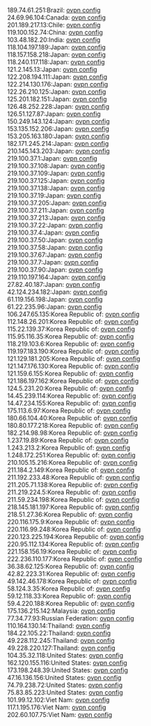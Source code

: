 189.74.61.251:Brazil: [ovpn config](vpn/189_74_61_251.ovpn)  
24.69.96.104:Canada: [ovpn config](vpn/24_69_96_104.ovpn)  
201.189.217.13:Chile: [ovpn config](vpn/201_189_217_13.ovpn)  
119.100.152.74:China: [ovpn config](vpn/119_100_152_74.ovpn)  
103.48.182.20:India: [ovpn config](vpn/103_48_182_20.ovpn)  
118.104.197.189:Japan: [ovpn config](vpn/118_104_197_189.ovpn)  
118.157.158.218:Japan: [ovpn config](vpn/118_157_158_218.ovpn)  
118.240.117.118:Japan: [ovpn config](vpn/118_240_117_118.ovpn)  
121.2.145.13:Japan: [ovpn config](vpn/121_2_145_13.ovpn)  
122.208.194.111:Japan: [ovpn config](vpn/122_208_194_111.ovpn)  
122.214.130.176:Japan: [ovpn config](vpn/122_214_130_176.ovpn)  
122.26.210.125:Japan: [ovpn config](vpn/122_26_210_125.ovpn)  
125.201.182.151:Japan: [ovpn config](vpn/125_201_182_151.ovpn)  
126.48.252.228:Japan: [ovpn config](vpn/126_48_252_228.ovpn)  
126.51.127.87:Japan: [ovpn config](vpn/126_51_127_87.ovpn)  
150.249.143.124:Japan: [ovpn config](vpn/150_249_143_124.ovpn)  
153.135.152.206:Japan: [ovpn config](vpn/153_135_152_206.ovpn)  
153.205.163.180:Japan: [ovpn config](vpn/153_205_163_180.ovpn)  
182.171.245.214:Japan: [ovpn config](vpn/182_171_245_214.ovpn)  
210.145.143.203:Japan: [ovpn config](vpn/210_145_143_203.ovpn)  
219.100.37.1:Japan: [ovpn config](vpn/219_100_37_1.ovpn)  
219.100.37.108:Japan: [ovpn config](vpn/219_100_37_108.ovpn)  
219.100.37.109:Japan: [ovpn config](vpn/219_100_37_109.ovpn)  
219.100.37.125:Japan: [ovpn config](vpn/219_100_37_125.ovpn)  
219.100.37.138:Japan: [ovpn config](vpn/219_100_37_138.ovpn)  
219.100.37.19:Japan: [ovpn config](vpn/219_100_37_19.ovpn)  
219.100.37.205:Japan: [ovpn config](vpn/219_100_37_205.ovpn)  
219.100.37.211:Japan: [ovpn config](vpn/219_100_37_211.ovpn)  
219.100.37.213:Japan: [ovpn config](vpn/219_100_37_213.ovpn)  
219.100.37.22:Japan: [ovpn config](vpn/219_100_37_22.ovpn)  
219.100.37.4:Japan: [ovpn config](vpn/219_100_37_4.ovpn)  
219.100.37.50:Japan: [ovpn config](vpn/219_100_37_50.ovpn)  
219.100.37.58:Japan: [ovpn config](vpn/219_100_37_58.ovpn)  
219.100.37.67:Japan: [ovpn config](vpn/219_100_37_67.ovpn)  
219.100.37.7:Japan: [ovpn config](vpn/219_100_37_7.ovpn)  
219.100.37.90:Japan: [ovpn config](vpn/219_100_37_90.ovpn)  
219.110.197.164:Japan: [ovpn config](vpn/219_110_197_164.ovpn)  
27.82.40.187:Japan: [ovpn config](vpn/27_82_40_187.ovpn)  
42.124.234.182:Japan: [ovpn config](vpn/42_124_234_182.ovpn)  
61.119.156.198:Japan: [ovpn config](vpn/61_119_156_198.ovpn)  
61.22.235.96:Japan: [ovpn config](vpn/61_22_235_96.ovpn)  
106.247.65.135:Korea Republic of: [ovpn config](vpn/106_247_65_135.ovpn)  
112.148.26.201:Korea Republic of: [ovpn config](vpn/112_148_26_201.ovpn)  
115.22.139.37:Korea Republic of: [ovpn config](vpn/115_22_139_37.ovpn)  
115.95.116.35:Korea Republic of: [ovpn config](vpn/115_95_116_35.ovpn)  
118.219.103.6:Korea Republic of: [ovpn config](vpn/118_219_103_6.ovpn)  
119.197.183.190:Korea Republic of: [ovpn config](vpn/119_197_183_190.ovpn)  
121.129.181.205:Korea Republic of: [ovpn config](vpn/121_129_181_205.ovpn)  
121.147.176.130:Korea Republic of: [ovpn config](vpn/121_147_176_130.ovpn)  
121.159.6.155:Korea Republic of: [ovpn config](vpn/121_159_6_155.ovpn)  
121.186.197.162:Korea Republic of: [ovpn config](vpn/121_186_197_162.ovpn)  
124.5.231.20:Korea Republic of: [ovpn config](vpn/124_5_231_20.ovpn)  
14.45.239.114:Korea Republic of: [ovpn config](vpn/14_45_239_114.ovpn)  
14.47.234.155:Korea Republic of: [ovpn config](vpn/14_47_234_155.ovpn)  
175.113.6.97:Korea Republic of: [ovpn config](vpn/175_113_6_97.ovpn)  
180.66.104.40:Korea Republic of: [ovpn config](vpn/180_66_104_40.ovpn)  
180.80.177.218:Korea Republic of: [ovpn config](vpn/180_80_177_218.ovpn)  
182.214.98.98:Korea Republic of: [ovpn config](vpn/182_214_98_98.ovpn)  
1.237.19.89:Korea Republic of: [ovpn config](vpn/1_237_19_89.ovpn)  
1.243.213.2:Korea Republic of: [ovpn config](vpn/1_243_213_2.ovpn)  
1.248.172.251:Korea Republic of: [ovpn config](vpn/1_248_172_251.ovpn)  
210.105.15.216:Korea Republic of: [ovpn config](vpn/210_105_15_216.ovpn)  
211.184.2.149:Korea Republic of: [ovpn config](vpn/211_184_2_149.ovpn)  
211.192.233.48:Korea Republic of: [ovpn config](vpn/211_192_233_48.ovpn)  
211.205.71.138:Korea Republic of: [ovpn config](vpn/211_205_71_138.ovpn)  
211.219.224.5:Korea Republic of: [ovpn config](vpn/211_219_224_5.ovpn)  
211.59.234.198:Korea Republic of: [ovpn config](vpn/211_59_234_198.ovpn)  
218.145.181.197:Korea Republic of: [ovpn config](vpn/218_145_181_197.ovpn)  
218.51.27.36:Korea Republic of: [ovpn config](vpn/218_51_27_36.ovpn)  
220.116.175.9:Korea Republic of: [ovpn config](vpn/220_116_175_9.ovpn)  
220.116.99.248:Korea Republic of: [ovpn config](vpn/220_116_99_248.ovpn)  
220.123.225.194:Korea Republic of: [ovpn config](vpn/220_123_225_194.ovpn)  
220.95.112.134:Korea Republic of: [ovpn config](vpn/220_95_112_134.ovpn)  
221.158.156.19:Korea Republic of: [ovpn config](vpn/221_158_156_19.ovpn)  
222.236.110.177:Korea Republic of: [ovpn config](vpn/222_236_110_177.ovpn)  
36.38.62.125:Korea Republic of: [ovpn config](vpn/36_38_62_125.ovpn)  
42.82.223.31:Korea Republic of: [ovpn config](vpn/42_82_223_31.ovpn)  
49.142.46.178:Korea Republic of: [ovpn config](vpn/49_142_46_178.ovpn)  
58.124.3.35:Korea Republic of: [ovpn config](vpn/58_124_3_35.ovpn)  
59.12.118.33:Korea Republic of: [ovpn config](vpn/59_12_118_33.ovpn)  
59.4.220.188:Korea Republic of: [ovpn config](vpn/59_4_220_188.ovpn)  
175.136.215.142:Malaysia: [ovpn config](vpn/175_136_215_142.ovpn)  
77.34.77.93:Russian Federation: [ovpn config](vpn/77_34_77_93.ovpn)  
110.164.130.14:Thailand: [ovpn config](vpn/110_164_130_14.ovpn)  
184.22.105.22:Thailand: [ovpn config](vpn/184_22_105_22.ovpn)  
49.228.112.245:Thailand: [ovpn config](vpn/49_228_112_245.ovpn)  
49.228.220.127:Thailand: [ovpn config](vpn/49_228_220_127.ovpn)  
104.35.32.118:United States: [ovpn config](vpn/104_35_32_118.ovpn)  
162.120.155.116:United States: [ovpn config](vpn/162_120_155_116.ovpn)  
173.198.248.39:United States: [ovpn config](vpn/173_198_248_39.ovpn)  
47.16.136.156:United States: [ovpn config](vpn/47_16_136_156.ovpn)  
74.79.238.72:United States: [ovpn config](vpn/74_79_238_72.ovpn)  
75.83.85.223:United States: [ovpn config](vpn/75_83_85_223.ovpn)  
101.99.12.102:Viet Nam: [ovpn config](vpn/101_99_12_102.ovpn)  
117.1.195.176:Viet Nam: [ovpn config](vpn/117_1_195_176.ovpn)  
202.60.107.75:Viet Nam: [ovpn config](vpn/202_60_107_75.ovpn)  
